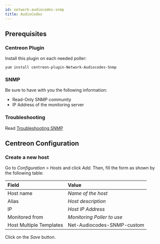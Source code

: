 ```yaml
---
id: network-audiocodes-snmp
title: AudioCodes
---
```


## Prerequisites

### Centreon Plugin

Install this plugin on each needed poller:

``` shell
yum install centreon-plugin-Network-Audiocodes-Snmp
```

### SNMP

Be sure to have with you the following information:

  - Read-Only SNMP community
  - IP Address of the monitoring server

### Troubleshooting

Read [Troubleshooting
SNMP](http://documentation.centreon.com/docs/centreon-plugins/en/latest/user/guide#snmp)

## Centreon Configuration

### Create a new host

Go to *Configuration \> Hosts* and click *Add*. Then, fill the form as shown by
the following table:

| Field                   | Value                      |
| :---------------------- | :------------------------- |
| Host name               | *Name of the host*         |
| Alias                   | *Host description*         |
| IP                      | *Host IP Address*          |
| Monitored from          | *Monitoring Poller to use* |
| Host Multiple Templates | Net-Audiocodes-SNMP-custom |

Click on the *Save* button.
